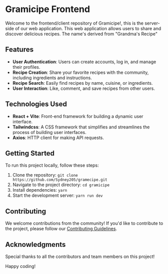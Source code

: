 # Gramicipe Frontend

Welcome to the frontend/client repository of Gramicipe!, this is the server-side of our web application. This web application allows users to share and discover delicious recipes. The name's derived from "Grandma's Recipe"

## Features

- **User Authentication**: Users can create accounts, log in, and manage their profiles.
- **Recipe Creation**: Share your favorite recipes with the community, including ingredients and instructions.
- **Recipe Search**: Easily find recipes by name, cuisine, or ingredients.
- **User Interaction**: Like, comment, and save recipes from other users.

## Technologies Used

- **React + Vite**: Front-end framework for building a dynamic user interface.
- **Tailwindcss**: A CSS framework that simplifies and streamlines the process of building user interfaces.
- **Axios**: HTTP client for making API requests.

## Getting Started

To run this project locally, follow these steps:

1. Clone the repository: `git clone https://github.com/Sydney205/gramecipe.git`
2. Navigate to the project directory: `cd gramicipe`
3. Install dependencies: `yarn`
4. Start the development server: `yarn run dev`

## Contributing

We welcome contributions from the community! If you'd like to contribute to the project, please follow our [Contributing Guidelines](CONTRIBUTING.md).

## Acknowledgments

Special thanks to all the contributors and team members on this project!

Happy coding!
